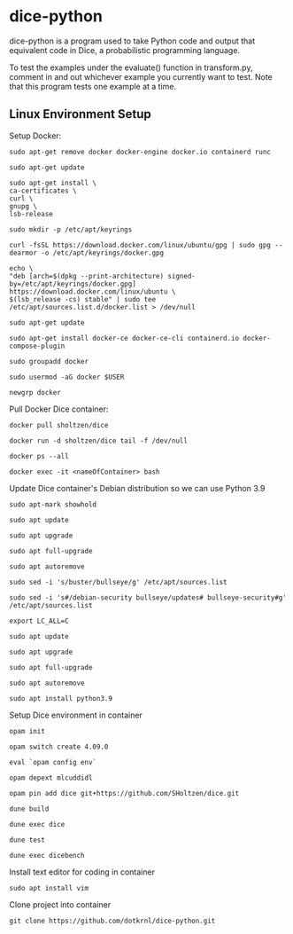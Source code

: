 # dice-python
dice-python is a program used to take Python code and output that equivalent code in Dice, a probabilistic programming language.

To test the examples under the evaluate() function in transform.py, comment in and out whichever example you currently want to test. Note that this program tests one example at a time.

## Linux Environment Setup
Setup Docker:
```
sudo apt-get remove docker docker-engine docker.io containerd runc

sudo apt-get update

sudo apt-get install \ 
ca-certificates \ 
curl \ 
gnupg \ 
lsb-release

sudo mkdir -p /etc/apt/keyrings

curl -fsSL https://download.docker.com/linux/ubuntu/gpg | sudo gpg --dearmor -o /etc/apt/keyrings/docker.gpg

echo \
"deb [arch=$(dpkg --print-architecture) signed-by=/etc/apt/keyrings/docker.gpg] https://download.docker.com/linux/ubuntu \
$(lsb_release -cs) stable" | sudo tee /etc/apt/sources.list.d/docker.list > /dev/null

sudo apt-get update

sudo apt-get install docker-ce docker-ce-cli containerd.io docker-compose-plugin

sudo groupadd docker

sudo usermod -aG docker $USER

newgrp docker
```
Pull Docker Dice container:
```
docker pull sholtzen/dice

docker run -d sholtzen/dice tail -f /dev/null

docker ps --all

docker exec -it <nameOfContainer> bash
```
Update Dice container's Debian distribution so we can use Python 3.9
```
sudo apt-mark showhold

sudo apt update

sudo apt upgrade

sudo apt full-upgrade

sudo apt autoremove

sudo sed -i 's/buster/bullseye/g' /etc/apt/sources.list

sudo sed -i 's#/debian-security bullseye/updates# bullseye-security#g' /etc/apt/sources.list

export LC_ALL=C

sudo apt update

sudo apt upgrade

sudo apt full-upgrade

sudo apt autoremove

sudo apt install python3.9
```
Setup Dice environment in container
```
opam init

opam switch create 4.09.0

eval `opam config env`

opam depext mlcuddidl

opam pin add dice git+https://github.com/SHoltzen/dice.git

dune build

dune exec dice

dune test

dune exec dicebench
```
Install text editor for coding in container
```
sudo apt install vim
```

Clone project into container
```
git clone https://github.com/dotkrnl/dice-python.git
```
